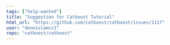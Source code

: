 ```yaml
---
tags: ["help-wanted"]
title: "Suggestion for Catboost Tutorial"
html_url: "https://github.com/catboost/catboost/issues/1117"
user: "dennislamcv1"
repo: "catboost/catboost"
---
```


